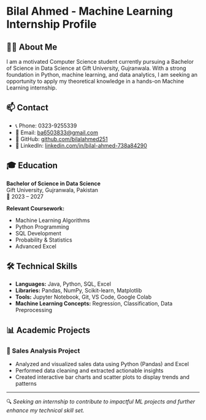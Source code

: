 # Bilal Ahmed - Machine Learning Internship Profile

## 👨‍💻 About Me

I am a motivated Computer Science student currently pursuing a Bachelor of Science in Data Science at Gift University, Gujranwala. With a strong foundation in Python, machine learning, and data analytics, I am seeking an opportunity to apply my theoretical knowledge in a hands-on Machine Learning internship.

## 📫 Contact

- 📞 Phone: 0323-9255339  
- 📧 Email: [ba6503833@gmail.com](mailto:ba6503833@gmail.com)  
- 🔗 GitHub: [github.com/bilalahmed251](https://github.com/bilalahmed251)  
- 🔗 LinkedIn: [linkedin.com/in/bilal-ahmed-738a84290](https://linkedin.com/in/bilal-ahmed-738a84290)

## 🎓 Education

**Bachelor of Science in Data Science**  
Gift University, Gujranwala, Pakistan  
📅 2023 – 2027  

**Relevant Coursework:**  
- Machine Learning Algorithms  
- Python Programming  
- SQL Development  
- Probability & Statistics  
- Advanced Excel

## 🛠️ Technical Skills

- **Languages:** Java, Python, SQL, Excel  
- **Libraries:** Pandas, NumPy, Scikit-learn, Matplotlib  
- **Tools:** Jupyter Notebook, Git, VS Code, Google Colab  
- **Machine Learning Concepts:** Regression, Classification, Data Preprocessing

## 📊 Academic Projects

### 📌 Sales Analysis Project

- Analyzed and visualized sales data using Python (Pandas) and Excel  
- Performed data cleaning and extracted actionable insights  
- Created interactive bar charts and scatter plots to display trends and patterns

---

🔍 *Seeking an internship to contribute to impactful ML projects and further enhance my technical skill set.*
